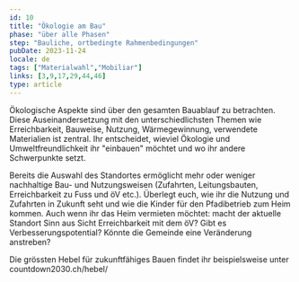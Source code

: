 ```yaml
---
id: 10
title: "Ökologie am Bau"
phase: "über alle Phasen"
step: "Bauliche, ortbedingte Rahmenbedingungen"
pubDate: 2023-11-24
locale: de
tags: ["Materialwahl","Mobiliar"]
links: [3,9,17,29,44,46]
type: article
---
```


Ökologische Aspekte sind über den gesamten Bauablauf zu betrachten. Diese Auseinandersetzung mit den unterschiedlichsten Themen wie Erreichbarkeit, Bauweise, Nutzung, Wärmegewinnung, verwendete Materialien ist zentral. Ihr entscheidet, wieviel Ökologie und Umweltfreundlichkeit ihr "einbauen" möchtet und wo ihr andere Schwerpunkte setzt.

Bereits die Auswahl des Standortes ermöglicht mehr oder weniger nachhaltige Bau- und Nutzungsweisen (Zufahrten, Leitungsbauten, Erreichbarkeit zu Fuss und öV etc.). Überlegt euch, wie ihr die Nutzung und Zufahrten in Zukunft seht und wie die Kinder für den Pfadibetrieb zum Heim kommen. Auch wenn ihr das Heim vermieten möchtet: macht der aktuelle Standort Sinn aus Sicht Erreichbarkeit mit dem öV? Gibt es Verbesserungspotential? Könnte die Gemeinde eine Veränderung anstreben?

Die grössten Hebel für zukunftfähiges Bauen findet ihr beispielsweise unter countdown2030.ch/hebel/ 
